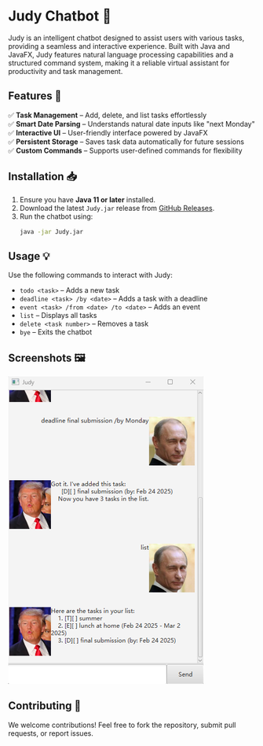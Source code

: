 # Judy Chatbot 🤖

Judy is an intelligent chatbot designed to assist users with various tasks, 
providing a seamless and interactive experience. Built with Java and JavaFX, 
Judy features natural language processing capabilities and a structured 
command system, making it a reliable virtual assistant for productivity 
and task management.

## Features 🚀

✅ **Task Management** – Add, delete, and list tasks effortlessly  
✅ **Smart Date Parsing** – Understands natural date inputs like "next Monday"  
✅ **Interactive UI** – User-friendly interface powered by JavaFX  
✅ **Persistent Storage** – Saves task data automatically for future sessions  
✅ **Custom Commands** – Supports user-defined commands for flexibility  

## Installation 📥

1. Ensure you have **Java 11 or later** installed.  
2. Download the latest `Judy.jar` release from [GitHub Releases]([#](https://github.com/ki1r0/ip/releases/tag/A-Release)).  
3. Run the chatbot using:  
   ```sh
   java -jar Judy.jar
   ```

## Usage 💡

Use the following commands to interact with Judy:

- `todo <task>` – Adds a new task  
- `deadline <task> /by <date>` – Adds a task with a deadline  
- `event <task> /from <date> /to <date>` – Adds an event  
- `list` – Displays all tasks  
- `delete <task number>` – Removes a task  
- `bye` – Exits the chatbot  

## Screenshots 🖼️

![Judy UI](docs/Ui.png)

## Contributing 👥

We welcome contributions! Feel free to fork the repository, submit pull requests, 
or report issues.


